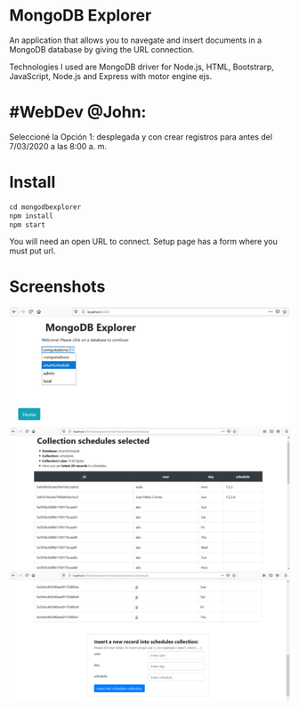 # MongoDB Explorer

An application that allows you to navegate and insert documents in a MongoDB database by giving the URL connection.

Technologies I used are MongoDB driver for Node.js, HTML, Bootstrarp, JavaScript, Node.js and Express with motor engine ejs.

# #WebDev @John:
Seleccioné la Opción 1: desplegada y con crear registros para antes del 7/03/2020 a las 8:00 a. m.

# Install

```
cd mongodbexplorer
npm install
npm start
```

You will need an open URL to connect. Setup page has a form where you must put url.

# Screenshots
![Setup page](https://raw.githubusercontent.com/jpcorreap/mongodbexplorer/master/screenshot1.png)
![Database schedules selected](https://raw.githubusercontent.com/jpcorreap/mongodbexplorer/master/screenshot2.png)
![Form](https://raw.githubusercontent.com/jpcorreap/mongodbexplorer/master/screenshot3.png)
